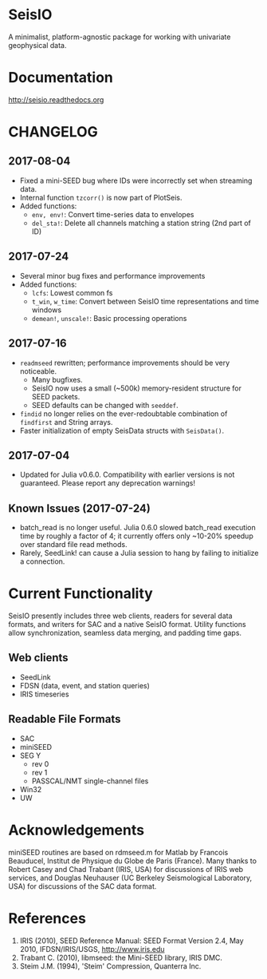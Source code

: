 # SeisIO
A minimalist, platform-agnostic package for working with univariate geophysical data.

# Documentation
http://seisio.readthedocs.org

# CHANGELOG
## 2017-08-04
* Fixed a mini-SEED bug where IDs were incorrectly set when streaming data.
* Internal function `tzcorr()` is now part of PlotSeis.
* Added functions:
  + `env, env!`: Convert time-series data to envelopes
  + `del_sta!`: Delete all channels matching a station string (2nd part of ID)

## 2017-07-24
* Several minor bug fixes and performance improvements
* Added functions:
  + `lcfs`: Lowest common fs
  + `t_win`, `w_time`: Convert between SeisIO time representations and time windows
  + `demean!`, `unscale!`: Basic processing operations

## 2017-07-16
* `readmseed` rewritten; performance improvements should be very noticeable.
  + Many bugfixes.
  + SeisIO now uses a small (~500k) memory-resident structure for SEED packets.
  + SEED defaults can be changed with `seeddef`.
* `findid` no longer relies on the ever-redoubtable combination of `findfirst` and String arrays.
* Faster initialization of empty SeisData structs with `SeisData()`.

## 2017-07-04
* Updated for Julia v0.6.0. Compatibility with earlier versions is not guaranteed. Please report any deprecation warnings!

## Known Issues (2017-07-24)
* batch_read is no longer useful. Julia 0.6.0 slowed batch_read execution time by roughly a factor of 4; it currently offers only ~10-20% speedup over standard file read methods.
* Rarely, SeedLink! can cause a Julia session to hang by failing to initialize a connection.

# Current Functionality
SeisIO presently includes three web clients, readers for several data formats, and writers for SAC and a native SeisIO format. Utility functions allow synchronization, seamless data merging, and padding time gaps.

## Web clients
* SeedLink
* FDSN (data, event, and station queries)
* IRIS timeseries

## Readable File Formats
* SAC
* miniSEED
* SEG Y
  + rev 0
  + rev 1
  + PASSCAL/NMT single-channel files
* Win32
* UW

# Acknowledgements
miniSEED routines are based on rdmseed.m for Matlab by Francois Beauducel, Institut de Physique du Globe de Paris (France). Many thanks to Robert Casey and Chad Trabant (IRIS, USA) for discussions of IRIS web services, and Douglas Neuhauser (UC Berkeley Seismological Laboratory, USA) for discussions of the SAC data format.

# References
1. IRIS (2010), SEED Reference Manual: SEED Format Version 2.4, May 2010, IFDSN/IRIS/USGS, http://www.iris.edu
2. Trabant C. (2010), libmseed: the Mini-SEED library, IRIS DMC.
3. Steim J.M. (1994), 'Steim' Compression, Quanterra Inc.
